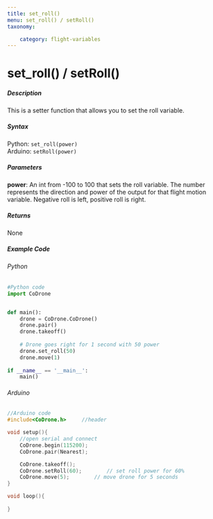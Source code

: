 ```yaml
---
title: set_roll()
menu: set_roll() / setRoll()
taxonomy:

	category: flight-variables
---
```


# set_roll() / setRoll()

##### Description

This is a setter function that allows you to set the roll variable.

##### Syntax
Python: ```set_roll(power)```<br />
Arduino: ```setRoll(power)```

##### Parameters

**power**: An int from -100 to 100 that sets the roll variable.  The number represents the direction and power of the output for that flight motion variable.  Negative roll is left, positive roll is right.

##### Returns

None

##### Example Code
###### Python
```python
#Python code
import CoDrone


def main():
	drone = CoDrone.CoDrone()
	drone.pair()
	drone.takeoff()
	
	# Drone goes right for 1 second with 50 power
	drone.set_roll(50)
	drone.move(1)
	
if __name__ == '__main__':
	main()

```
###### Arduino
```c
//Arduino code
#include<CoDrone.h>		//header

void setup(){
	//open serial and connect
	CoDrone.begin(115200);
	CoDrone.pair(Nearest);

	CoDrone.takeoff();
	CoDrone.setRoll(60);		// set roll power for 60%
	CoDrone.move(5);		// move drone for 5 seconds
}

void loop(){
	
}
	
```